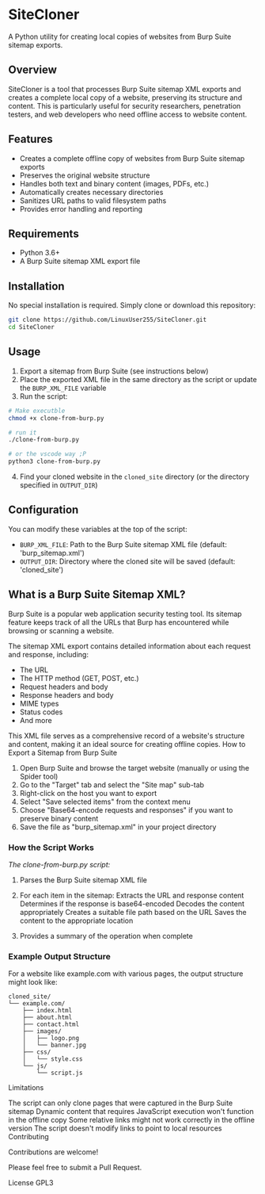 # SiteCloner

A Python utility for creating local copies of websites from Burp Suite sitemap exports.

## Overview

SiteCloner is a tool that processes Burp Suite sitemap XML exports and creates a complete local copy of a website, preserving its structure and content. This is particularly useful for security researchers, penetration testers, and web developers who need offline access to website content.

## Features

- Creates a complete offline copy of websites from Burp Suite sitemap exports
- Preserves the original website structure
- Handles both text and binary content (images, PDFs, etc.)
- Automatically creates necessary directories
- Sanitizes URL paths to valid filesystem paths
- Provides error handling and reporting

## Requirements

- Python 3.6+
- A Burp Suite sitemap XML export file

## Installation

No special installation is required. Simply clone or download this repository:

```bash
git clone https://github.com/LinuxUser255/SiteCloner.git
cd SiteCloner
````
## Usage

1. Export a sitemap from Burp Suite (see instructions below)
2. Place the exported XML file in the same directory as the script or update the `BURP_XML_FILE` variable
3. Run the script:

```bash
# Make executble
chmod +x clone-from-burp.py

# run it
./clone-from-burp.py

# or the vscode way ;P
python3 clone-from-burp.py
```

4. Find your cloned website in the `cloned_site` directory (or the directory specified in `OUTPUT_DIR`)

## Configuration

You can modify these variables at the top of the script:
- `BURP_XML_FILE`: Path to the Burp Suite sitemap XML file (default: 'burp_sitemap.xml')
- `OUTPUT_DIR`: Directory where the cloned site will be saved (default: 'cloned_site')

## What is a Burp Suite Sitemap XML?

Burp Suite is a popular web application security testing tool. Its sitemap feature keeps track of all the URLs that Burp has encountered while browsing or scanning a website.

The sitemap XML export contains detailed information about each request and response, including:
- The URL
- The HTTP method (GET, POST, etc.)
- Request headers and body
- Response headers and body
- MIME types
- Status codes
- And more


This XML file serves as a comprehensive record of a website's structure and content, making it an ideal source for creating offline copies.
How to Export a Sitemap from Burp Suite

1. Open Burp Suite and browse the target website (manually or using the Spider tool)
2. Go to the "Target" tab and select the "Site map" sub-tab
3. Right-click on the host you want to export
4. Select "Save selected items" from the context menu
5. Choose "Base64-encode requests and responses" if you want to preserve binary content
6. Save the file as "burp_sitemap.xml" in your project directory

### How the Script Works
_The clone-from-burp.py script:_


1. Parses the Burp Suite sitemap XML file
2. For each item in the sitemap:
   Extracts the URL and response content
   Determines if the response is base64-encoded
   Decodes the content appropriately
   Creates a suitable file path based on the URL
   Saves the content to the appropriate location

3. Provides a summary of the operation when complete

### Example Output Structure
For a website like example.com with various pages, the output structure might look like:

```
cloned_site/
└── example.com/
    ├── index.html
    ├── about.html
    ├── contact.html
    ├── images/
    │   ├── logo.png
    │   └── banner.jpg
    ├── css/
    │   └── style.css
    └── js/
        └── script.js
```
Limitations

The script can only clone pages that were captured in the Burp Suite sitemap
Dynamic content that requires JavaScript execution won't function in the offline copy
Some relative links might not work correctly in the offline version
The script doesn't modify links to point to local resources
Contributing

Contributions are welcome!

Please feel free to submit a Pull Request.

License GPL3



